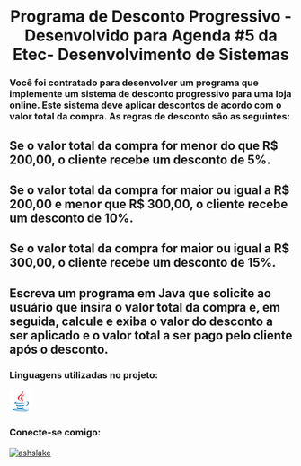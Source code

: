 <p align="center">

<h1 align="center"> Programa de Desconto Progressivo - Desenvolvido para Agenda #5 da Etec- Desenvolvimento de Sistemas</h1>

<h3 aling = "left"> 
Você foi contratado para desenvolver um programa que implemente um sistema de desconto progressivo para uma loja online. Este sistema deve aplicar descontos de acordo com o valor total da compra. As regras de desconto são as seguintes:

## Se o valor total da compra for menor do que R$ 200,00, o cliente recebe um desconto de 5%.
## Se o valor total da compra for maior ou igual a R$ 200,00 e menor que R$ 300,00, o cliente recebe um desconto de 10%.
## Se o valor total da compra for maior ou igual a R$ 300,00, o cliente recebe um desconto de 15%.
## Escreva um programa em Java que solicite ao usuário que insira o valor total da compra e, em seguida, calcule e exiba o valor do desconto a ser aplicado e o valor total a ser pago pelo cliente após o desconto.

</h3>

<h3 align="left">Linguagens utilizadas no projeto:</h3>
<p align="left">
  <a href="https://www.java.com" target="_blank" rel="noreferrer"> <img src="https://raw.githubusercontent.com/devicons/devicon/master/icons/java/java-original.svg" alt="java" width="40" height="40" /> </a>
</p>

<h3 align="left">Conecte-se comigo:</h3>
<p align="left">
  <a href="https://linkedin.com/in/paulo-henrique-a85955285">
    <img align="center" src="https://raw.githubusercontent.com/rahuldkjain/github-profile-readme-generator/master/src/images/icons/Social/linked-in-alt.svg" alt="ashslake" height="30" width="40" />
  </a>
</p>
